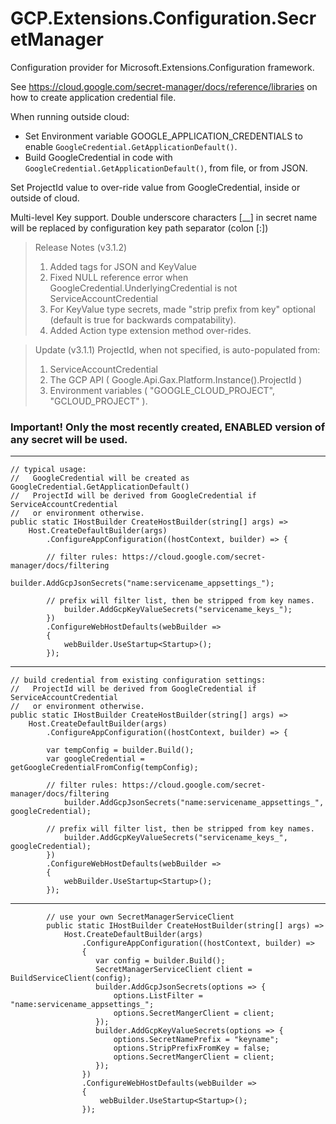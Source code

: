 # GCP.Extensions.Configuration.SecretManager

Configuration provider for Microsoft.Extensions.Configuration framework.

See https://cloud.google.com/secret-manager/docs/reference/libraries on how to create application credential file.

When running outside cloud:
 - Set Environment variable GOOGLE_APPLICATION_CREDENTIALS to enable `GoogleCredential.GetApplicationDefault()`.
 - Build GoogleCredential in code with `GoogleCredential.GetApplicationDefault()`, from file, or from JSON.

Set ProjectId value to over-ride value from GoogleCredential, inside or outside of cloud.

Multi-level Key support. Double underscore characters [__] in secret name will be replaced by configuration key path separator (colon [:])

> Release Notes (v3.1.2)
> 1. Added tags for JSON and KeyValue
> 2. Fixed NULL reference error when GoogleCredential.UnderlyingCredential is not ServiceAccountCredential
> 3. For KeyValue type secrets, made "strip prefix from key" optional (default is true for backwards compatability).
> 4. Added Action type extension method over-rides.

> Update (v3.1.1) ProjectId, when not specified, is auto-populated from:
> 1. ServiceAccountCredential
> 2. The GCP API ( Google.Api.Gax.Platform.Instance().ProjectId )  
> 3. Environment variables ( "GOOGLE_CLOUD_PROJECT", "GCLOUD_PROJECT" ).

### Important! Only the most recently created, ENABLED version of any secret will be used.

---
```
// typical usage:
//   GoogleCredential will be created as GoogleCredential.GetApplicationDefault()
//   ProjectId will be derived from GoogleCredential if ServiceAccountCredential
//   or environment otherwise.
public static IHostBuilder CreateHostBuilder(string[] args) =>
    Host.CreateDefaultBuilder(args)
        .ConfigureAppConfiguration((hostContext, builder) => {

        // filter rules: https://cloud.google.com/secret-manager/docs/filtering
            builder.AddGcpJsonSecrets("name:servicename_appsettings_");

        // prefix will filter list, then be stripped from key names.
            builder.AddGcpKeyValueSecrets("servicename_keys_");
        })
        .ConfigureWebHostDefaults(webBuilder =>
        {
            webBuilder.UseStartup<Startup>();
        });

```
---
```
// build credential from existing configuration settings:
//   ProjectId will be derived from GoogleCredential if ServiceAccountCredential
//   or environment otherwise.
public static IHostBuilder CreateHostBuilder(string[] args) =>
    Host.CreateDefaultBuilder(args)
        .ConfigureAppConfiguration((hostContext, builder) => {

        var tempConfig = builder.Build();
        var googleCredential = getGoogleCredentialFromConfig(tempConfig);

        // filter rules: https://cloud.google.com/secret-manager/docs/filtering
            builder.AddGcpJsonSecrets("name:servicename_appsettings_", googleCredential);

        // prefix will filter list, then be stripped from key names.
            builder.AddGcpKeyValueSecrets("servicename_keys_", googleCredential);
        })
        .ConfigureWebHostDefaults(webBuilder =>
        {
            webBuilder.UseStartup<Startup>();
        });

```
---
```
        // use your own SecretManagerServiceClient
        public static IHostBuilder CreateHostBuilder(string[] args) =>
            Host.CreateDefaultBuilder(args)
                .ConfigureAppConfiguration((hostContext, builder) =>
                {
                   var config = builder.Build();
                   SecretManagerServiceClient client = BuildServiceClient(config);
                   builder.AddGcpJsonSecrets(options => {
                       options.ListFilter = "name:servicename_appsettings_";
                       options.SecretMangerClient = client;
                   });
                   builder.AddGcpKeyValueSecrets(options => {
                       options.SecretNamePrefix = "keyname";
                       options.StripPrefixFromKey = false;
                       options.SecretMangerClient = client;
                   });
                })
                .ConfigureWebHostDefaults(webBuilder =>
                {
                    webBuilder.UseStartup<Startup>();
                });
```